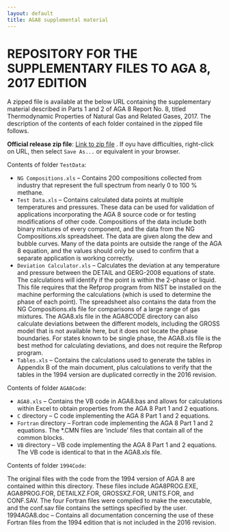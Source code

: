 ```yaml
---
layout: default
title: AGA8 supplemental material
---
```


# REPOSITORY FOR THE SUPPLEMENTARY FILES TO AGA 8, 2017 EDITION

A zipped file is available at the below URL containing the supplementary material described in Parts 1 and 2 of AGA 8 Report No. 8, titled Thermodynamic Properties of Natural Gas and Related Gases, 2017.  The description of the contents of each folder contained in the zipped file follows.

**Official release zip file**: [Link to zip file](https://github.com/usnistgov/AGA8/archive/AGA8release.zip) .  If oyu have difficulties, right-click on URL, then select ``Save As...`` or equivalent in your browser.

Contents of folder ``TestData``:

* ``NG Compositions.xls`` – Contains 200 compositions collected from industry that represent the full spectrum from nearly 0 to 100 % methane.  
* ``Test Data.xls`` – Contains calculated data points at multiple temperatures and pressures. These data can be used for validation of applications incorporating the AGA 8 source code or for testing modifications of other code. Compositions of the data include both binary mixtures of every component, and the data from the NG Compositions.xls spreadsheet. The data are given along the dew and bubble curves. Many of the data points are outside the range of the AGA 8 equation, and the values should only be used to confirm that a separate application is working correctly. 
* ``Deviation Calculator.xls`` – Calculates the deviation at any temperature and pressure between the DETAIL and GERG-2008 equations of state. The calculations will identify if the point is within the 2-phase or liquid. This file requires that the Refprop program from NIST be installed on the machine performing the calculations (which is used to determine the phase of each point). The spreadsheet also contains the data from the NG Compositions.xls file for comparisons of a large range of gas mixtures. The AGA8.xls file in the AGA8CODE directory can also calculate deviations between the different models, including the GROSS model that is not available here, but it does not locate the phase boundaries. For states known to be single phase, the AGA8.xls file is the best method for calculating deviations, and does not require the Refprop program. 
* ``Tables.xls`` – Contains the calculations used to generate the tables in Appendix B of the main document, plus calculations to verify that the tables in the 1994 version are duplicated correctly in the 2016 revision. 

Contents of folder ``AGA8Code``:

* ``AGA8.xls`` – Contains the VB code in AGA8.bas and allows for calculations within Excel to obtain properties from the AGA 8 Part 1 and 2 equations. 
* ``C`` directory – C code implementing the AGA 8 Part 1 and 2 equations. 
* ``Fortran`` directory – Fortran code implementing the AGA 8 Part 1 and 2 equations. The *.CMN files are ‘include’ files that contain all of the common blocks. 
* ``VB`` directory – VB code implementing the AGA 8 Part 1 and 2 equations. The VB code is identical to that in the AGA8.xls file. 
 
Contents of folder ``1994Code``:

The original files with the code from the 1994 version of AGA 8 are contained within this directory. These files include AGA8PROG.EXE, AGA8PROG.FOR, DETAILXZ.FOR, GROSSXZ.FOR, UNITS.FOR, and CONF.SAV. The four Fortran files were compiled to make the executable, and the conf.sav file contains the settings specified by the user. 
1994AGA8.doc – Contains all documentation concerning the use of these Fortran files from the 1994 edition that is not included in the 2016 revision.
